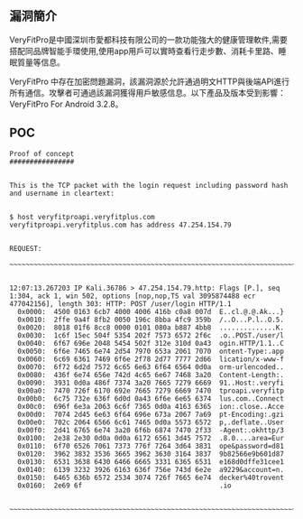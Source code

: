 <languages /> <translate>

漏洞簡介
--------

</translate> <translate> VeryFitPro是中國深圳市愛都科技有限公司的一款功能強大的健康管理軟件,需要搭配同品牌智能手環使用,使用app用戶可以實時查看行走步數、消耗卡里路、睡眠質量等信息。

VeryFitPro 中存在加密問題漏洞，該漏洞源於允許通過明文HTTP與後端API進行所有通信。攻擊者可通過該漏洞獲得用戶敏感信息。以下產品及版本受到影響：VeryFitPro For Android 3.2.8。 </translate>

POC
---

    Proof of concept
    ################


    This is the TCP packet with the login request including password hash and username in cleartext:


    $ host veryfitproapi.veryfitplus.com
    veryfitproapi.veryfitplus.com has address 47.254.154.79


    REQUEST:

    ~~~~~~~~~~~~~~~~~~~~~~~~~~~~~~~~~~~~~~~~~~~~~~~~~~~~~~~~~~~~~~~~~~~~~~~~~~~~~~~~


    12:07:13.267203 IP Kali.36786 > 47.254.154.79.http: Flags [P.], seq 1:304, ack 1, win 502, options [nop,nop,TS val 3095874488 ecr 477042156], length 303: HTTP: POST /user/login HTTP/1.1
      0x0000:  4500 0163 6cb7 4000 4006 416b c0a8 007d  E..cl.@.@.Ak...}
      0x0010:  2ffe 9a4f 8fb2 0050 196c 8bba 4fc9 359b  /..O...P.l..O.5.
      0x0020:  8018 01f6 8cc8 0000 0101 080a b887 4bb8  ..............K.
      0x0030:  1c6f 15ec 504f 5354 202f 7573 6572 2f6c  .o..POST./user/l
      0x0040:  6f67 696e 2048 5454 502f 312e 310d 0a43  ogin.HTTP/1.1..C
      0x0050:  6f6e 7465 6e74 2d54 7970 653a 2061 7070  ontent-Type:.app
      0x0060:  6c69 6361 7469 6f6e 2f78 2d77 7777 2d66  lication/x-www-f
      0x0070:  6f72 6d2d 7572 6c65 6e63 6f64 6564 0d0a  orm-urlencoded..
      0x0080:  436f 6e74 656e 742d 4c65 6e67 7468 3a20  Content-Length:.
      0x0090:  3931 0d0a 486f 7374 3a20 7665 7279 6669  91..Host:.veryfi
      0x00a0:  7470 726f 6170 692e 7665 7279 6669 7470  tproapi.veryfitp
      0x00b0:  6c75 732e 636f 6d0d 0a43 6f6e 6e65 6374  lus.com..Connect
      0x00c0:  696f 6e3a 2063 6c6f 7365 0d0a 4163 6365  ion:.close..Acce
      0x00d0:  7074 2d45 6e63 6f64 696e 673a 2067 7a69  pt-Encoding:.gzi
      0x00e0:  702c 2064 6566 6c61 7465 0d0a 5573 6572  p,.deflate..User
      0x00f0:  2d41 6765 6e74 3a20 6f6b 6874 7470 2f33  -Agent:.okhttp/3
      0x0100:  2e38 2e30 0d0a 0d0a 6172 6561 3d45 7572  .8.0....area=Eur
      0x0110:  6f70 6526 7061 7373 776f 7264 3d64 3831  ope&password=d81
      0x0120:  3962 3832 3536 3665 3962 3630 3164 3837  9b82566e9b601d87
      0x0130:  6531 3638 6430 6466 6665 3331 6365 6531  e168d0dffe31cee1
      0x0140:  6139 3232 3926 6163 636f 756e 743d 6e2e  a9229&account=n.
      0x0150:  6465 636b 6572 2534 3074 726f 7665 6e74  decker%40trovent
      0x0160:  2e69 6f                                  .io


    ~~~~~~~~~~~~~~~~~~~~~~~~~~~~~~~~~~~~~~~~~~~~~~~~~~~~~~~~~~~~~~~~~~~~~~~~~~~~~~~~